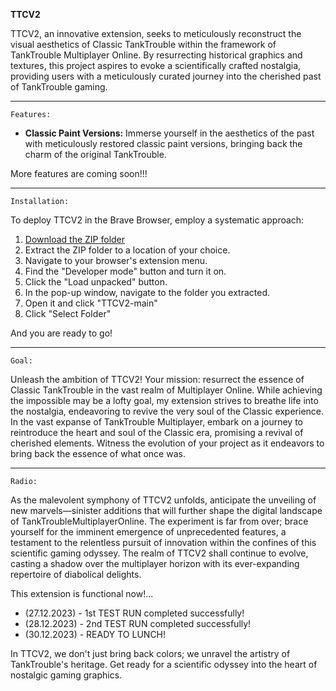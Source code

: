 **TTCV2**

TTCV2, an innovative extension, seeks to meticulously reconstruct the visual aesthetics of Classic TankTrouble within the framework of TankTrouble Multiplayer Online. By resurrecting historical graphics and textures, this project aspires to evoke a scientifically crafted nostalgia, providing users with a meticulously curated journey into the cherished past of TankTrouble gaming.
****
`Features:`

- **Classic Paint Versions:** Immerse yourself in the aesthetics of the past with meticulously restored classic paint versions, bringing back the charm of the original TankTrouble.

More features are coming soon!!!
****

`Installation:`

To deploy TTCV2 in the Brave Browser, employ a systematic approach:

1. [Download the ZIP folder](https://github.com/kamarov-therussiantank/ClassicTankTrouble-V2/archive/refs/heads/main.zip)
2. Extract the ZIP folder to a location of your choice.  
3. Navigate to your browser's extension menu.  
4. Find the "Developer mode" button and turn it on.  
5. Click the "Load unpacked" button.  
6. In the pop-up window, navigate to the folder you extracted.  
7. Open it and click "TTCV2-main"  
8. Click "Select Folder"

And you are ready to go!
****
`Goal:`

Unleash the ambition of TTCV2! Your mission: resurrect the essence of Classic TankTrouble in the vast realm of Multiplayer Online. While achieving the impossible may be a lofty goal, my extension strives to breathe life into the nostalgia, endeavoring to revive the very soul of the Classic experience. In the vast expanse of TankTrouble Multiplayer, embark on a journey to reintroduce the heart and soul of the Classic era, promising a revival of cherished elements. Witness the evolution of your project as it endeavors to bring back the essence of what once was.
****
`Radio:`

As the malevolent symphony of TTCV2 unfolds, anticipate the unveiling of new marvels—sinister additions that will further shape the digital landscape of TankTroubleMultiplayerOnline. The experiment is far from over; brace yourself for the imminent emergence of unprecedented features, a testament to the relentless pursuit of innovation within the confines of this scientific gaming odyssey. The realm of TTCV2 shall continue to evolve, casting a shadow over the multiplayer horizon with its ever-expanding repertoire of diabolical delights.

This extension is functional now!...
- (27.12.2023) - 1st TEST RUN completed successfully!
- (28.12.2023) - 2nd TEST RUN completed successfully!
- (30.12.2023) - READY TO LUNCH!


In TTCV2, we don't just bring back colors; we unravel the artistry of TankTrouble's heritage. Get ready for a scientific odyssey into the heart of nostalgic gaming graphics.
